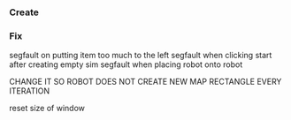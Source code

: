 ### Create


### Fix
segfault on putting item too much to the left
segfault when clicking start after creating empty sim
segfault when placing robot onto robot

CHANGE IT SO ROBOT DOES NOT CREATE NEW MAP RECTANGLE EVERY ITERATION

reset size of window 
